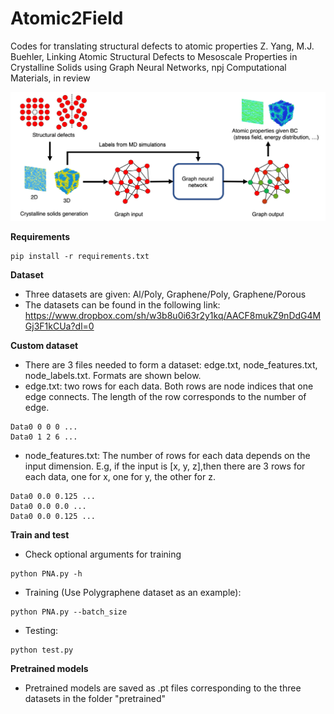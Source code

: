 # Atomic2Field
Codes for translating structural defects to atomic properties 
Z. Yang, M.J. Buehler, Linking Atomic Structural Defects to Mesoscale Properties in Crystalline Solids using Graph Neural Networks, npj Computational Materials, in review

![Overall workflow](https://github.com/lamm-mit/atomic2field/blob/main/IMAGE_github.png)

**Requirements**
```
pip install -r requirements.txt
```

**Dataset**
- Three datasets are given: Al/Poly, Graphene/Poly, Graphene/Porous
- The datasets can be found in the following link: https://www.dropbox.com/sh/w3b8u0i63r2y1kq/AACF8mukZ9nDdG4MGj3F1kCUa?dl=0

**Custom dataset**
- There are 3 files needed to form a dataset: edge.txt, node_features.txt, node_labels.txt. Formats are shown below.
- edge.txt: two rows for each data. Both rows are node indices that one edge connects. The length of the row corresponds to the number of edge.
```
Data0 0 0 0 ...
Data0 1 2 6 ...
```
- node_features.txt: The number of rows for each data depends on the input dimension. E.g, if the input is [x, y, z],then there are 3 rows for each data, one for x, one for y, the other for z.
```
Data0 0.0 0.125 ...
Data0 0.0 0.0 ...
Data0 0.0 0.125 ...
```

**Train and test**
- Check optional arguments for training
```
python PNA.py -h
```
- Training (Use Polygraphene dataset as an example): 
```
python PNA.py --batch_size
```
- Testing:
```
python test.py
```
**Pretrained models**
- Pretrained models are saved as .pt files corresponding to the three datasets in the folder "pretrained"                                                        

